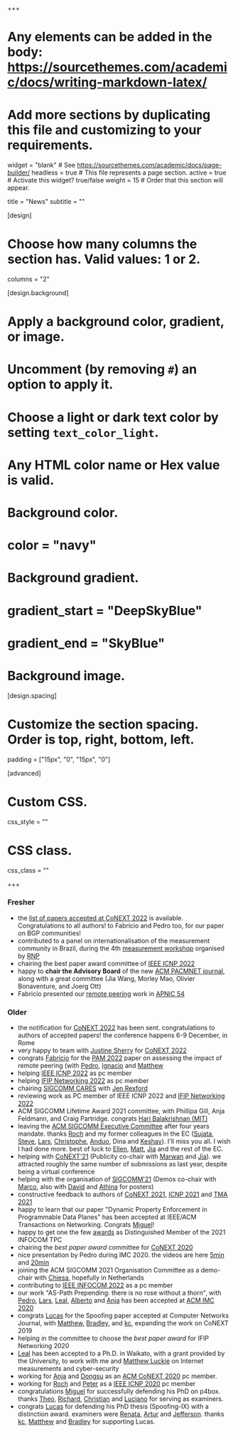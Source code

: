 +++
# Any elements can be added in the body: https://sourcethemes.com/academic/docs/writing-markdown-latex/
# Add more sections by duplicating this file and customizing to your requirements.

widget = "blank"  # See https://sourcethemes.com/academic/docs/page-builder/
headless = true  # This file represents a page section.
active = true  # Activate this widget? true/false
weight = 15  # Order that this section will appear.

title = "News"
subtitle = ""

[design]
  # Choose how many columns the section has. Valid values: 1 or 2.
  columns = "2"

[design.background]
  # Apply a background color, gradient, or image.
  #   Uncomment (by removing `#`) an option to apply it.
  #   Choose a light or dark text color by setting `text_color_light`.
  #   Any HTML color name or Hex value is valid.

  # Background color.
  # color = "navy"

  # Background gradient.
  # gradient_start = "DeepSkyBlue"
  # gradient_end = "SkyBlue"

  # Background image.


[design.spacing]
  # Customize the section spacing. Order is top, right, bottom, left.
  padding = ["15px", "0", "15px", "0"]

[advanced]
 # Custom CSS. 
 css_style = ""

 # CSS class.
 css_class = ""

+++

### Fresher
- the [list of papers accepted at CoNEXT 2022](https://conferences2.sigcomm.org/co-next/2022/#!/program) is available. Congratulations to all authors! to Fabricio and Pedro too, for our paper on BGP communities!
- contributed to a panel on internationalisation of the measurement community in Brazil, during the 4th [measurement workshop](https://indico.rnp.br/event/77/timetable/) organised by [RNP](https://www.rnp.br/en)
- chairing the best paper award committee of [IEEE ICNP 2022](https://icnp22.cs.ucr.edu/index2.html)
- happy to **chair the Advisory Board** of the new [ACM PACMNET journal](https://dl.acm.org/journal/pacmnet), along with a great committee (Jia Wang, Morley Mao, Olivier Bonaventure, and Joerg Ott)
- Fabricio presented our [remote peering](https://conference.apnic.net/54/assets/files/APSG129/onthelatencyimpactof_1662967006.pdf) work in [APNIC 54](https://conference.apnic.net/54/)

### Older
- the notification for [CoNEXT 2022](https://conferences.sigcomm.org/co-next/2022/#!/home) has been sent. congratulations to authors of accepted papers! the conference happens 6-9 December, in Rome
- very happy to team with [Justine Sherry](https://www.justinesherry.com/) for [CoNEXT 2022](https://conferences2.sigcomm.org/co-next/2022/#!/committee)
- congrats [Fabricio](https://fmmazz.github.io/) for the [PAM 2022](https://pam2022.nl/) paper on assessing the impact of remote peering (with [Pedro](https://pedrobmarcos.github.io/), [Ignacio](http://www.eecs.qmul.ac.uk/profiles/castroignacio.html) and [Matthew](https://www.cms.waikato.ac.nz/people/mluckie)
- helping [IEEE ICNP 2022](https://icnp22.cs.ucr.edu/index2.html) as pc member
- helping [IFIP Networking 2022](https://networking.ifip.org/2022/) as pc member
- chairing [SIGCOMM CARES](https://www.sigcomm.org/content/committee-aid-reporting-discrimination-and-harassment-policy-violations) with [Jen Rexford](https://www.cs.princeton.edu/~jrex/)
- reviewing work as PC member of IEEE ICNP 2022 and [IFIP Networking 2022](https://networking.ifip.org/2022/)
- ACM SIGCOMM Lifetime Award 2021 committee, with Phillipa Gill, Anja Feldmann, and Craig Partridge. congrats [Hari Balakrishnan (MIT)](http://nms.csail.mit.edu/~hari/)
- leaving the [ACM SIGCOMM Executive Committee](https://www.sigcomm.org/about/people) after four years mandate. thanks [Roch](http://www.cse.wustl.edu/~guerin/) and my former colleagues in the EC ([Sujata](https://research.vmware.com/researchers/sujata-banerjee), [Steve](https://www.eecs.qmul.ac.uk/~steve/), [Lars](https://eggert.org/), [Christophe](https://research.google/people/106911/), [Anduo](http://cis.temple.edu/~adw), Dina and [Keshav](http://blizzard.cs.uwaterloo.ca/keshav/)). I'll miss you all. I wish I had done more. best of luck to [Ellen](https://www.cc.gatech.edu/~ewz/Welcome.html), [Matt](https://caesar.web.engr.illinois.edu/), [Jia](https://jia-wang.org/) and the rest of the EC. 
- helping with [CoNEXT'21](https://conferences2.sigcomm.org/co-next/2021/#!/cfp) (Publicity co-chair with [Marwan](https://risweb.st-andrews.ac.uk/portal/en/persons/marwan-fayed(3863bead-0889-41b8-b0e5-a780fc5a9946).html) and [Jia](https://jia-wang.org/)). we attracted roughly the same number of submissions as last year, despite being a virtual conference
- helping with the organisation of [SIGCOMM'21](https://conferences.sigcomm.org/sigcomm/2021/cf-posters.html) (Demos co-chair with [Marco](https://marchiesa.bitbucket.io/), also with [David](https://david.choffnes.com) and [Athina](https://engineering.uci.edu/users/athina-markopoulou) for posters) 
- constructive feedback to authors of [CoNEXT 2021](https://conferences2.sigcomm.org/co-next/2021/#!/home), [ICNP 2021](https://icnp21.cs.ucr.edu/) and [TMA 2021](https://networking.ifip.org/2021/)
- happy to learn that our paper "Dynamic Property Enforcement in Programmable Data Planes" has been accepted at IEEE/ACM Transactions on Networking. Congrats [Miguel](authors/miguel-neves/)!
- happy to get one the few [awards](home/distinguished-PC-member-INFOCOM21.pdf) as Distinguished Member of the 2021 INFOCOM TPC
- chairing the *best paper award* committee for [CoNEXT 2020](https://conferences2.sigcomm.org/co-next/2020/#!/home)
- nice presentation by Pedro during IMC 2020. the videos are here [5min](https://dl.acm.org/action/downloadSupplement?doi=10.1145%2F3419394.3423642&file=paper184-5minute.mkv&download=true) and [20min](https://dl.acm.org/action/downloadSupplement?doi=10.1145%2F3419394.3423642&file=paper184-20minute.mkv&download=true) 
- joining the ACM SIGCOMM 2021 Organisation Committee as a demo-chair with [Chiesa](https://marchiesa.bitbucket.io/), hopefully in Netherlands
- contributing to [IEEE INFOCOM 2022](https://infocom2022.ieee-infocom.org/) as a pc member
- our work "AS-Path Prepending: there is no rose without a thorn", with [Pedro](authors/pedro-marcos/), [Lars](https://www.mpi-inf.mpg.de/inet/people/lars-prehn/), [Leal](authors/lucas-leal), [Alberto](https://www.caida.org/~alberto/) and [Anja](https://www.mpg.de/13771001/informatik-feldmann) has been accepted at [ACM IMC 2020](https://conferences.sigcomm.org/imc/2020)
- congrats [Lucas](authors/lucas-muller) for the Spoofing paper accepted at Computer Networks Journal, with [Matthew](https://www.cms.waikato.ac.nz/people/mluckie), [Bradley](https://www.caida.org/~bhuffake/), and [kc](https://www.caida.org/~kc/), expanding the work on CoNEXT 2019
- helping in the committee to choose the *best paper award* for IFIP Networking 2020
- [Leal](authors/lucas-leal) has been accepted to a Ph.D. in Waikato, with a grant provided by the University, to work with me and [Matthew Luckie](https://www.cms.waikato.ac.nz/people/mluckie) on Internet measurements and cyber-security
- working for [Anja](https://www.mpi-inf.mpg.de/inet/people/anja-feldmann/) and [Dongsu](http://ina.kaist.ac.kr/new_home/faculty.html) as an [ACM CoNEXT 2020](https://conferences2.sigcomm.org/co-next/2020/#!/home) pc member. 
- working for [Roch](https://www.cse.wustl.edu/~guerin/) and [Peter](http://www.cs.cmu.edu/~prs/) as a [IEEE ICNP 2020](https://icnp20.cs.ucr.edu/tpc.html) pc member
- congratulations [Miguel](authors/miguel-neves/) for successfully defending his PhD on p4box. thanks [Theo](https://cs.brown.edu/~tab/), [Richard](https://www.cms.waikato.ac.nz/people/richardn), [Christian](http://www.dca.fee.unicamp.br/~chesteve/) and [Luciano](https://www.inf.ufrgs.br/~paschoal/index.html) for serving as examiners. 
- congrats [Lucas](authors/lucas-muller) for defending his PhD thesis (Spoofing-IX) with a distinction award.  examiners were [Renata](https://who.rocq.inria.fr/Renata.Teixeira/), [Artur](https://www.lncc.br/~ziviani/Artur_Ziviani_Website/Home.html) and [Jefferson](http://www.inf.ufrgs.br/~jcnobre/). thanks [kc](https://www.caida.org/~kc/), [Matthew](https://www.caida.org/~mjl/) and [Bradley](https://www.caida.org/~bhuffake/) for supporting Lucas.
